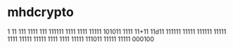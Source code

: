 
# mhdcrypto
1
11
111
1111
111
111111
1111
1111
11111
101011
1111
11+11
11d11
111111
11111
111111
11111
1111
11111
11111
1111
1111
11111
111011
11111
11111
000100
